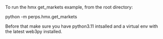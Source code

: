 
To run the hmx get_markets example, from the root directory:

python -m perps.hmx.get_markets  

Before that make sure you have python3.11 intsalled and a virtual env with the latest web3py installed. 